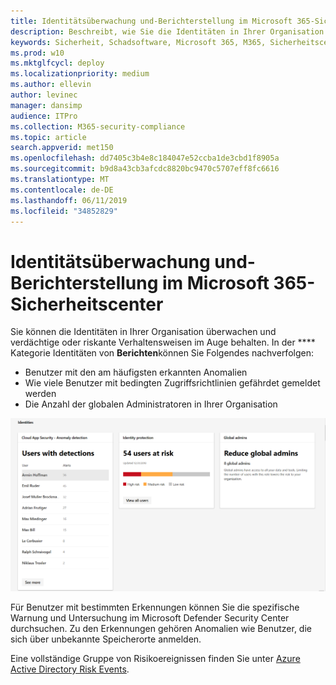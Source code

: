 ```yaml
---
title: Identitätsüberwachung und-Berichterstellung im Microsoft 365-Sicherheitscenter
description: Beschreibt, wie Sie die Identitäten in Ihrer Organisation überwachen und verdächtige oder riskante Verhaltensweisen nachverfolgen können.
keywords: Sicherheit, Schadsoftware, Microsoft 365, M365, Sicherheitscenter, Überwachung, Bericht, Identität
ms.prod: w10
ms.mktglfcycl: deploy
ms.localizationpriority: medium
ms.author: ellevin
author: levinec
manager: dansimp
audience: ITPro
ms.collection: M365-security-compliance
ms.topic: article
search.appverid: met150
ms.openlocfilehash: dd7405c3b4e8c184047e52ccba1de3cbd1f8905a
ms.sourcegitcommit: b9d8a43cb3afcdc8820bc9470c5707eff8fc6616
ms.translationtype: MT
ms.contentlocale: de-DE
ms.lasthandoff: 06/11/2019
ms.locfileid: "34852829"
---
```

# <a name="identity-monitoring-and-reporting-in-microsoft-365-security-center"></a>Identitätsüberwachung und-Berichterstellung im Microsoft 365-Sicherheitscenter

Sie können die Identitäten in Ihrer Organisation überwachen und verdächtige oder riskante Verhaltensweisen im Auge behalten. In der **** Kategorie Identitäten von **Berichten**können Sie Folgendes nachverfolgen:

* Benutzer mit den am häufigsten erkannten Anomalien
* Wie viele Benutzer mit bedingten Zugriffsrichtlinien gefährdet gemeldet werden
* Die Anzahl der globalen Administratoren in Ihrer Organisation

![Seite "Identitys category of Reports"](./media/security-docs/identities.png)

Für Benutzer mit bestimmten Erkennungen können Sie die spezifische Warnung und Untersuchung im Microsoft Defender Security Center durchsuchen. Zu den Erkennungen gehören Anomalien wie Benutzer, die sich über unbekannte Speicherorte anmelden.

Eine vollständige Gruppe von Risikoereignissen finden Sie unter [Azure Active Directory Risk Events](https://docs.microsoft.com/azure/active-directory/reports-monitoring/concept-risk-events).
